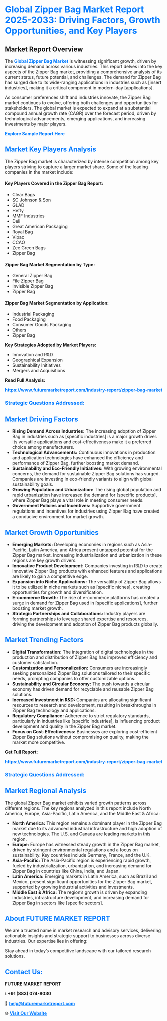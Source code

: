 <h1 style="color: #007BFF;">Global Zipper Bag Market Report 2025-2033: Driving Factors, Growth Opportunities, and Key Players</h1>

<section id="overview">
<h2>Market Report Overview</h2>
<p>The <a href="https://www.futuremarketreport.com/industry-report/zipper-bag-market" style="color: #007BFF; text-decoration: none;"><strong>Global Zipper Bag Market</strong></a> is witnessing significant growth, driven by increasing demand across various industries. This report delves into the key aspects of the Zipper Bag market, providing a comprehensive analysis of its current status, future potential, and challenges. The demand for Zipper Bag has surged due to its wide-ranging applications in industries such as [insert industries], making it a critical component in modern-day [applications].</p>
<p>As consumer preferences shift and industries innovate, the Zipper Bag market continues to evolve, offering both challenges and opportunities for stakeholders. The global market is expected to expand at a substantial compound annual growth rate (CAGR) over the forecast period, driven by technological advancements, emerging applications, and increasing investments by major players.</p>
</section>

<section id="overview">
<p><a href="https://www.futuremarketreport.com/request-sample/reportId=107826" style="color: #007BFF; text-decoration: none;"><strong>Explore Sample Report Here</strong></a></p>
</section>

<section id="key-players">
<h2 style="color: #007BFF;">Market Key Players Analysis</h2>
<p>The Zipper Bag market is characterized by intense competition among key players striving to capture a larger market share. Some of the leading companies in the market include:</p>
<h4>Key Players Covered in the Zipper Bag Report:</h4>
<ul><li>Clear Bags</li><li>SC Johnson &amp; Son</li><li>GLAD</li><li>Hefty</li><li>MMF Industries</li><li>Deli</li><li>Great American Packaging</li><li>Royal Bag</li><li>Vipac</li><li>CCAO</li><li>Zee Green Bags</li><li>Zipper Bag</li></ul>
<h4>Zipper Bag Market Segmentation by Type:</h4>
<ul><li>General Zipper Bag</li><li>File Zipper Bag</li><li>Invisible Zipper Bag</li><li>Zipper Bag</li></ul>

<h4>Zipper Bag Market Segmentation by Application:</h4>
<ul><li>Industrial Packaging</li><li>Food Packaging</li><li>Consumer Goods Packaging</li><li>Others</li><li>Zipper Bag</li></ul>
<p><strong>Key Strategies Adopted by Market Players:</strong></p>
<ul>
<li>Innovation and R&D</li>
<li>Geographical Expansion</li>
<li>Sustainability Initiatives</li>
<li>Mergers and Acquisitions</li>
</ul>
</section>

<section>
<p><strong>Read Full Analysis: </strong></p><a href="https://www.futuremarketreport.com/industry-report/zipper-bag-market" style="color: #007BFF; text-decoration: none;"><strong>https://www.futuremarketreport.com/industry-report/zipper-bag-market</strong></a>
<h3 style="color: #007BFF;">Strategic Questions Addressed:</h3>
</section>

<section id="driving-factors">
<h2 style="color: #007BFF;">Market Driving Factors</h2>
<ul>
<li><strong>Rising Demand Across Industries:</strong> The increasing adoption of Zipper Bag in industries such as [specific industries] is a major growth driver. Its versatile applications and cost-effectiveness make it a preferred choice among manufacturers.</li>
<li><strong>Technological Advancements:</strong> Continuous innovations in production and application technologies have enhanced the efficiency and performance of Zipper Bag, further boosting market demand.</li>
<li><strong>Sustainability and Eco-Friendly Initiatives:</strong> With growing environmental concerns, the demand for sustainable Zipper Bag solutions has surged. Companies are investing in eco-friendly variants to align with global sustainability goals.</li>
<li><strong>Growing Population and Urbanization:</strong> The rising global population and rapid urbanization have increased the demand for [specific products], where Zipper Bag plays a vital role in meeting consumer needs.</li>
<li><strong>Government Policies and Incentives:</strong> Supportive government regulations and incentives for industries using Zipper Bag have created a conducive environment for market growth.</li>
</ul>
</section>

<section id="growth-opportunities">
<h2 style="color: #007BFF;">Market Growth Opportunities</h2>
<ul>
<li><strong>Emerging Markets:</strong> Developing economies in regions such as Asia-Pacific, Latin America, and Africa present untapped potential for the Zipper Bag market. Increasing industrialization and urbanization in these regions are key growth drivers.</li>
<li><strong>Innovative Product Development:</strong> Companies investing in R&D to create innovative Zipper Bag products with enhanced features and applications are likely to gain a competitive edge.</li>
<li><strong>Expansion into Niche Applications:</strong> The versatility of Zipper Bag allows it to be utilized in niche markets such as [specific niches], creating opportunities for growth and diversification.</li>
<li><strong>E-commerce Growth:</strong> The rise of e-commerce platforms has created a surge in demand for Zipper Bag used in [specific applications], further boosting market growth.</li>
<li><strong>Strategic Partnerships and Collaborations:</strong> Industry players are forming partnerships to leverage shared expertise and resources, driving the development and adoption of Zipper Bag products globally.</li>
</ul>
</section>

<section id="trending-factors">
<h2 style="color: #007BFF;">Market Trending Factors</h2>
<ul>
<li><strong>Digital Transformation:</strong> The integration of digital technologies in the production and distribution of Zipper Bag has improved efficiency and customer satisfaction.</li>
<li><strong>Customization and Personalization:</strong> Consumers are increasingly seeking personalized Zipper Bag solutions tailored to their specific needs, prompting companies to offer customizable options.</li>
<li><strong>Sustainability and Circular Economy:</strong> The push towards a circular economy has driven demand for recyclable and reusable Zipper Bag solutions.</li>
<li><strong>Increased Investment in R&D:</strong> Companies are allocating significant resources to research and development, resulting in breakthroughs in Zipper Bag technology and applications.</li>
<li><strong>Regulatory Compliance:</strong> Adherence to strict regulatory standards, particularly in industries like [specific industries], is influencing product development and quality in the Zipper Bag market.</li>
<li><strong>Focus on Cost-Effectiveness:</strong> Businesses are exploring cost-efficient Zipper Bag solutions without compromising on quality, making the market more competitive.</li>
</ul>
</section>

<section>
<p><strong>Get Full Report: </strong></p><a href="https://www.futuremarketreport.com/industry-report/zipper-bag-market" style="color: #007BFF; text-decoration: none;"><strong>https://www.futuremarketreport.com/industry-report/zipper-bag-market</strong></a>
<h3 style="color: #007BFF;">Strategic Questions Addressed:</h3>
</section>


<section id="regional-analysis">
<h2 style="color: #007BFF;">Market Regional Analysis</h2>
<p>The global Zipper Bag market exhibits varied growth patterns across different regions. The key regions analyzed in this report include North America, Europe, Asia-Pacific, Latin America, and the Middle East & Africa:</p>
<ul>
<li><strong>North America:</strong> This region remains a dominant player in the Zipper Bag market due to its advanced industrial infrastructure and high adoption of new technologies. The U.S. and Canada are leading markets in this region.</li>
<li><strong>Europe:</strong> Europe has witnessed steady growth in the Zipper Bag market, driven by stringent environmental regulations and a focus on sustainability. Key countries include Germany, France, and the U.K.</li>
<li><strong>Asia-Pacific:</strong> The Asia-Pacific region is experiencing rapid growth, fueled by industrialization, urbanization, and increasing demand for Zipper Bag in countries like China, India, and Japan.</li>
<li><strong>Latin America:</strong> Emerging markets in Latin America, such as Brazil and Mexico, present significant opportunities for the Zipper Bag market, supported by growing industrial activities and investments.</li>
<li><strong>Middle East & Africa:</strong> The region’s growth is driven by expanding industries, infrastructure development, and increasing demand for Zipper Bag in sectors like [specific sectors].</li>
</ul>
</section>

<footer>
<h2 style="color: #007BFF;">About FUTURE MARKET REPORT</h2>
<p>We are a trusted name in market research and advisory services, delivering actionable insights and strategic support to businesses across diverse industries. Our expertise lies in offering:</p>

<p>Stay ahead in today’s competitive landscape with our tailored research solutions.</p>

<h2 style="color: #007BFF;">Contact Us:</h2>
<p><strong>FUTURE MARKET REPORT</strong></p>
<p>📞 <strong>+91 (883) 074-8030</strong></p>
<p>📧 <strong><a href="mailto:help@futuremarketreport.com" style="color: #007BFF;">help@futuremarketreport.com</a></strong></p>
<p>🌐 <strong><a href="https://www.futuremarketreport.com/" style="color: #007BFF;">Visit Our Website</a></strong></p>
</footer>